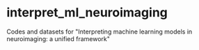 # interpret_ml_neuroimaging
Codes and datasets for "Interpreting machine learning models in neuroimaging: a unified framework"
